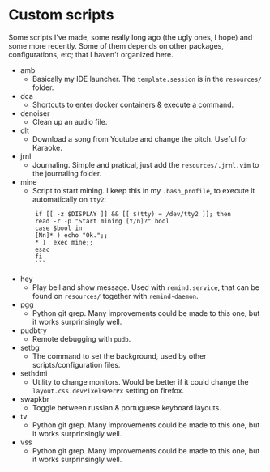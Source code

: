 # Custom scripts
Some scripts I've made, some really long ago (the ugly ones, I hope) and some more recently.
Some of them depends on other packages, configurations, etc; that I haven't organized here.

- amb
  +  Basically my IDE launcher. The `template.session` is in the `resources/` folder.
- dca
  +  Shortcuts to enter docker containers & execute a command.
- denoiser
  +  Clean up an audio file.
- dlt
  +  Download a song from Youtube and change the pitch. Useful for Karaoke.
- jrnl
  +  Journaling. Simple and pratical, just add the `resources/.jrnl.vim` to the journaling folder.
- mine
  +  Script to start mining. I keep this in my `.bash_profile`, to execute it automatically on `tty2`:
  ```
      if [[ -z $DISPLAY ]] && [[ $(tty) = /dev/tty2 ]]; then
      read -r -p "Start mining [Y/n]?" bool
      case $bool in
      [Nn]* ) echo "Ok.";;
      * )  exec mine;;
      esac
      fi
      ```
- hey
  + Play bell and show message. Used with `remind.service`, that can be found on `resources/` together with `remind-daemon`.
- pgg
  +  Python git grep. Many improvements could be made to this one, but it works surprinsingly well.
- pudbtry
  +  Remote debugging with `pudb`. 
- setbg
  +  The command to set the background, used by other scripts/configuration files.
- sethdmi
  +  Utility to change monitors. Would be better if it could change the `layout.css.devPixelsPerPx` setting on firefox.
- swapkbr
  +  Toggle between russian & portuguese keyboard layouts.
- tv
  +  Python git grep. Many improvements could be made to this one, but it works surprinsingly well.
- vss
  +  Python git grep. Many improvements could be made to this one, but it works surprinsingly well.
